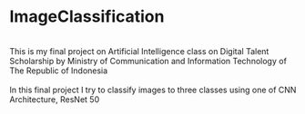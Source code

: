 # ImageClassification
<br>This is my final project on Artificial Intelligence class on Digital Talent Scholarship by Ministry of Communication and Information Technology of The Republic of Indonesia </br>
<br> In this final project I try to classify images to three classes using one of CNN Architecture, ResNet 50 </br>
